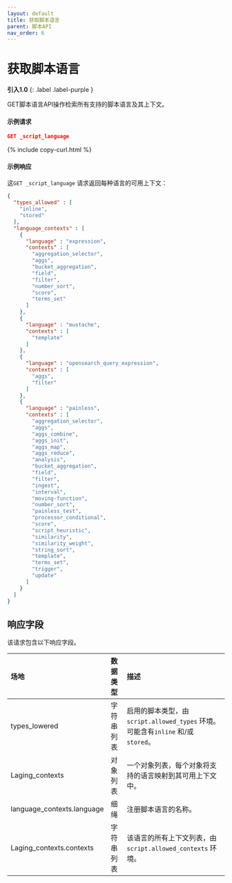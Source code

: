 ```yaml
---
layout: default
title: 获取脚本语言
parent: 脚本API
nav_order: 6
---
```


# 获取脚本语言
**引入1.0**
{: .label .label-purple }

GET脚本语言API操作检索所有支持的脚本语言及其上下文。

#### 示例请求

```json
GET _script_language
```
{% include copy-curl.html %}

#### 示例响应

这`GET _script_language` 请求返回每种语言的可用上下文：

```json
{
  "types_allowed" : [
    "inline",
    "stored"
  ],
  "language_contexts" : [
    {
      "language" : "expression",
      "contexts" : [
        "aggregation_selector",
        "aggs",
        "bucket_aggregation",
        "field",
        "filter",
        "number_sort",
        "score",
        "terms_set"
      ]
    },
    {
      "language" : "mustache",
      "contexts" : [
        "template"
      ]
    },
    {
      "language" : "opensearch_query_expression",
      "contexts" : [
        "aggs",
        "filter"
      ]
    },
    {
      "language" : "painless",
      "contexts" : [
        "aggregation_selector",
        "aggs",
        "aggs_combine",
        "aggs_init",
        "aggs_map",
        "aggs_reduce",
        "analysis",
        "bucket_aggregation",
        "field",
        "filter",
        "ingest",
        "interval",
        "moving-function",
        "number_sort",
        "painless_test",
        "processor_conditional",
        "score",
        "script_heuristic",
        "similarity",
        "similarity_weight",
        "string_sort",
        "template",
        "terms_set",
        "trigger",
        "update"
      ]
    }
  ]
}
```

## 响应字段

该请求包含以下响应字段。

场地| 数据类型| 描述| 
:--- | :--- | :---
types_lowered| 字符串列表| 启用的脚本类型，由`script.allowed_types` 环境。可能含有`inline` 和/或`stored`。
Laging_contexts| 对象列表| 一个对象列表，每个对象将支持的语言映射到其可用上下文中。
language_contexts.language| 细绳| 注册脚本语言的名称。
Laging_contexts.contexts| 字符串列表| 该语言的所有上下文列表，由`script.allowed_contexts` 环境。

